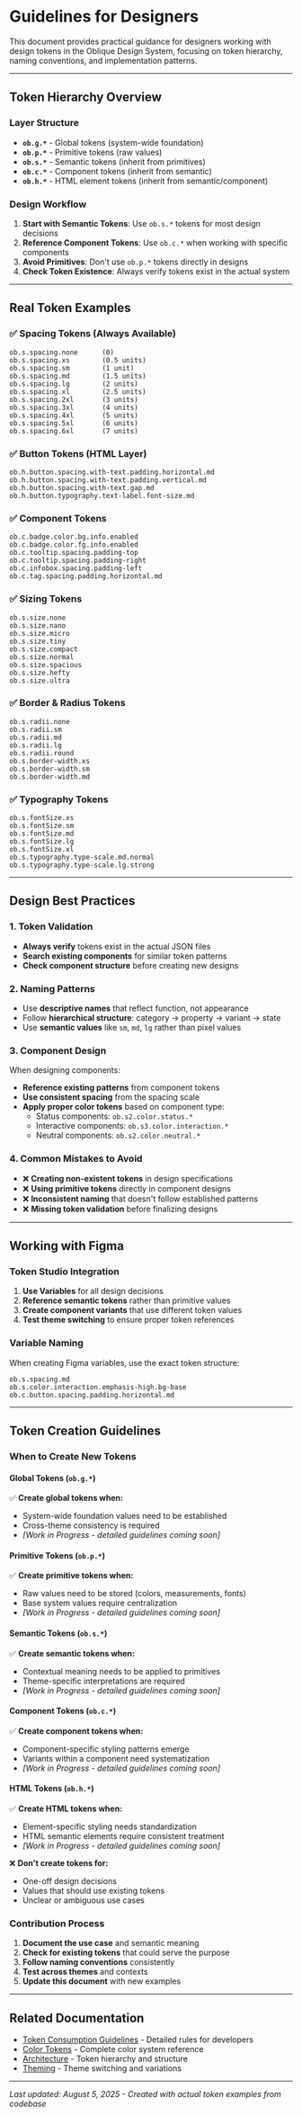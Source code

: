 # Guidelines for Designers

This document provides practical guidance for designers working with design tokens in the Oblique Design System, focusing on token hierarchy, naming conventions, and implementation patterns.

---

## Token Hierarchy Overview

### Layer Structure
- **`ob.g.*`** - Global tokens (system-wide foundation)
- **`ob.p.*`** - Primitive tokens (raw values)
- **`ob.s.*`** - Semantic tokens (inherit from primitives)
- **`ob.c.*`** - Component tokens (inherit from semantic)
- **`ob.h.*`** - HTML element tokens (inherit from semantic/component)

### Design Workflow

1. **Start with Semantic Tokens**: Use `ob.s.*` tokens for most design decisions
2. **Reference Component Tokens**: Use `ob.c.*` when working with specific components
3. **Avoid Primitives**: Don't use `ob.p.*` tokens directly in designs
4. **Check Token Existence**: Always verify tokens exist in the actual system

---

## Real Token Examples

### ✅ **Spacing Tokens (Always Available)**
```
ob.s.spacing.none      (0)
ob.s.spacing.xs        (0.5 units)
ob.s.spacing.sm        (1 unit)
ob.s.spacing.md        (1.5 units)
ob.s.spacing.lg        (2 units)
ob.s.spacing.xl        (2.5 units)
ob.s.spacing.2xl       (3 units)
ob.s.spacing.3xl       (4 units)
ob.s.spacing.4xl       (5 units)
ob.s.spacing.5xl       (6 units)
ob.s.spacing.6xl       (7 units)
```

### ✅ **Button Tokens (HTML Layer)**
```
ob.h.button.spacing.with-text.padding.horizontal.md
ob.h.button.spacing.with-text.padding.vertical.md
ob.h.button.spacing.with-text.gap.md
ob.h.button.typography.text-label.font-size.md
```

### ✅ **Component Tokens**
```
ob.c.badge.color.bg.info.enabled
ob.c.badge.color.fg.info.enabled
ob.c.tooltip.spacing.padding-top
ob.c.tooltip.spacing.padding-right
ob.c.infobox.spacing.padding-left
ob.c.tag.spacing.padding.horizontal.md
```

### ✅ **Sizing Tokens**
```
ob.s.size.none
ob.s.size.nano
ob.s.size.micro
ob.s.size.tiny
ob.s.size.compact
ob.s.size.normal
ob.s.size.spacious
ob.s.size.hefty
ob.s.size.ultra
```

### ✅ **Border & Radius Tokens**
```
ob.s.radii.none
ob.s.radii.sm
ob.s.radii.md
ob.s.radii.lg
ob.s.radii.round
ob.s.border-width.xs
ob.s.border-width.sm
ob.s.border-width.md
```

### ✅ **Typography Tokens**
```
ob.s.fontSize.xs
ob.s.fontSize.sm
ob.s.fontSize.md
ob.s.fontSize.lg
ob.s.fontSize.xl
ob.s.typography.type-scale.md.normal
ob.s.typography.type-scale.lg.strong
```

---

## Design Best Practices

### 1. **Token Validation**
- **Always verify** tokens exist in the actual JSON files
- **Search existing components** for similar token patterns
- **Check component structure** before creating new designs

### 2. **Naming Patterns**
- Use **descriptive names** that reflect function, not appearance
- Follow **hierarchical structure**: category → property → variant → state
- Use **semantic values** like `sm`, `md`, `lg` rather than pixel values

### 3. **Component Design**
When designing components:
- **Reference existing patterns** from component tokens
- **Use consistent spacing** from the spacing scale
- **Apply proper color tokens** based on component type:
  - Status components: `ob.s2.color.status.*`
  - Interactive components: `ob.s3.color.interaction.*`
  - Neutral components: `ob.s2.color.neutral.*`

### 4. **Common Mistakes to Avoid**
- ❌ **Creating non-existent tokens** in design specifications
- ❌ **Using primitive tokens** directly in component designs
- ❌ **Inconsistent naming** that doesn't follow established patterns
- ❌ **Missing token validation** before finalizing designs

---

## Working with Figma

### Token Studio Integration
1. **Use Variables** for all design decisions
2. **Reference semantic tokens** rather than primitive values
3. **Create component variants** that use different token values
4. **Test theme switching** to ensure proper token references

### Variable Naming
When creating Figma variables, use the exact token structure:
```
ob.s.spacing.md
ob.s.color.interaction.emphasis-high.bg-base
ob.c.button.spacing.padding.horizontal.md
```

---

## Token Creation Guidelines

### When to Create New Tokens

#### Global Tokens (`ob.g.*`)
✅ **Create global tokens when:**
- System-wide foundation values need to be established
- Cross-theme consistency is required
- *[Work in Progress - detailed guidelines coming soon]*

#### Primitive Tokens (`ob.p.*`)
✅ **Create primitive tokens when:**
- Raw values need to be stored (colors, measurements, fonts)
- Base system values require centralization
- *[Work in Progress - detailed guidelines coming soon]*

#### Semantic Tokens (`ob.s.*`)
✅ **Create semantic tokens when:**
- Contextual meaning needs to be applied to primitives
- Theme-specific interpretations are required
- *[Work in Progress - detailed guidelines coming soon]*

#### Component Tokens (`ob.c.*`)
✅ **Create component tokens when:**
- Component-specific styling patterns emerge
- Variants within a component need systematization
- *[Work in Progress - detailed guidelines coming soon]*

#### HTML Tokens (`ob.h.*`)
✅ **Create HTML tokens when:**
- Element-specific styling needs standardization
- HTML semantic elements require consistent treatment
- *[Work in Progress - detailed guidelines coming soon]*

❌ **Don't create tokens for:**
- One-off design decisions
- Values that should use existing tokens
- Unclear or ambiguous use cases

### Contribution Process
1. **Document the use case** and semantic meaning
2. **Check for existing tokens** that could serve the purpose
3. **Follow naming conventions** consistently
4. **Test across themes** and contexts
5. **Update this document** with new examples

---

## Related Documentation

- [Token Consumption Guidelines](./guidelines-token-consumption.md) - Detailed rules for developers
- [Color Tokens](./colors/colors.md) - Complete color system reference
- [Architecture](./architecture.md) - Token hierarchy and structure
- [Theming](./theming.md) - Theme switching and variations

---

*Last updated: August 5, 2025 - Created with actual token examples from codebase*
